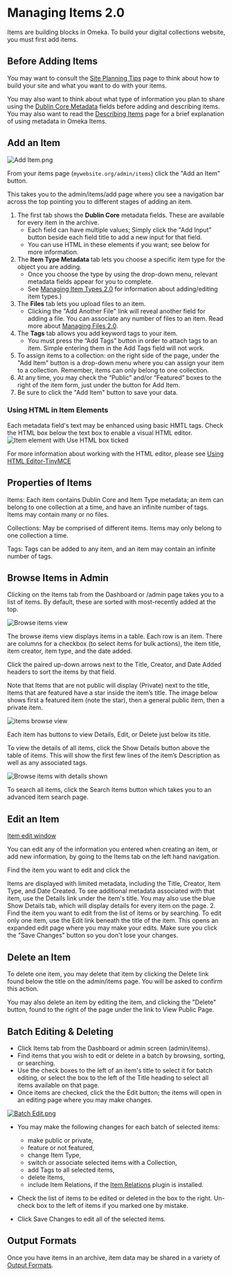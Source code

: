 Managing Items 2.0
==================


Items are building blocks in Omeka. To build your digital collections website, you must first add items.

Before Adding Items 
---------------------------------------------------------------

You may want to consult the [Site Planning Tips](/Site_Planning_Tips.md) page to think about how to build your site and what you want to do with your items.

You may also want to think about what type of information you plan to share using the [Dublin Core Metadata](http://dublincore.org/documents/usageguide/) fields before adding and describing items. You may also want to read the [Describing Items](/Describing_Items.md) page for a brief explanation of using metadata in Omeka Items.

Add an Item 
---------------------------------------------------------------

![Add Item.png](/doc_files/itemAdd.png)

From your items page (`mywebsite.org/admin/items`) click the "Add an Item" button.

This takes you to the admin/items/add page where you see a navigation bar across the top pointing you to different stages of adding an item. 

1.  The first tab shows the **Dublin Core** metadata fields. These are available for every item in the archive. 
    - Each field can have multiple values; Simply click the "Add Input" button beside each field title to add a new input for that field.
    - You can use HTML in these elements if you want; see below for more information. 
2.  The **Item Type Metadata** tab lets you choose a specific item type for the object you are adding. 
     - Once you choose the type by using the drop-down menu, relevant metadata fields appear for you to complete. 
    - See [Managing Item Types 2.0](/Managing_Item_Types_2.0.md) for information about adding/editing item types.)
3.  The **Files** tab lets you upload files to an item. 
     - Clicking the "Add Another File" link will reveal another field for adding a file. You can associate any number of files to an item. Read more about [Managing Files 2.0](Managing_Files_2.0.md).
4.  The **Tags** tab allows you add keyword tags to your item.
     - You must press the “Add Tags” button in order to attach tags to an item. Simple entering them in the Add Tags field will not work.
5.  To assign items to a collection: on the right side of the page, under the "Add Item" button is a drop-down menu where you can assign your item to a collection. Remember, items can only belong to one collection.
6. At any time, you may check the “Public” and/or “Featured” boxes to the right of the item form, just under the button for Add Item. 
7. Be sure to click the "Add Item" button to save your data.

###  Using HTML in Item Elements

Each metadata field's text may be enhanced using basic HMTL tags. Check the HTML box below the text box to enable a visual HTML editor. 
![Item element with Use HTML box ticked](doc_files/itemHTML.png)

For more information about working with the HTML editor, please see [Using HTML Editor-TinyMCE](/Using_HTML_Editor-TinyMCE.md)

Properties of Items
-------------------------------------------------------------
Items: Each item contains Dublin Core and Item Type metadata; an item can belong to one collection at a time, and have an infinite number of tags. Items may contain many or no files.

Collections: May be comprised of different items. Items may only belong to one collection a time.

Tags: Tags can be added to any item, and an item may contain an infinite number of tags.

Browse Items in Admin
-------------------------------------------------------------
Clicking on the Items tab from the Dashboard or /admin page takes you to a list of items. By default, these are sorted with most-recently added at the top.

![Browse items view](/doc_files/itemBrowse.png)

The browse items view displays items in a table. Each row is an item. There are columns for a checkbox (to select items for bulk actions), the item title, item creator, item type, and the date added. 

Click the paired up-down arrows next to the Title, Creator, and Date Added headers to sort the items by that field. 

Note that Items that are not public will display (Private) next to the title, Items that are featured have a star inside the item’s title. The image below shows first a featured item (note the star), then a general public item, then a private item.

![items browse view](/doc_files/itemsBrowsePF.png)

Each item has buttons to view Details, Edit, or Delete just below its title. 

To view the details of all items, click the Show Details button above the table of items. This will show the first few lines of the item’s Description as well as any associated tags.

![Browse items with details shown](/doc_files/itemBrowseDet.png)

To search all items, click the Search Items button which takes you to an advanced item search page.

Edit an Item
--------------------------------------------------------------

[Item edit window](doc_files/itemEdit.png)

You can edit any of the information you entered when creating an item, or add new information, by going to the Items tab on the left hand navigation. 

Find the item you want to edit and click the 

Items are displayed with limited metadata, including the Title, Creator, Item Type, and Date Created. To see additional metadata associated with that item, use the Details link under the item's title. You may also use the blue Show Details tab, which will display details for every item on the page.
2.  Find the item you want to edit from the list of items or by searching. To edit only one item, use the Edit link beneath the title of the item. This opens an expanded edit page where you may make your edits. Make sure you click the "Save Changes" button so you don't lose your changes.

Delete an Item
----------------------------------------------------------------

To delete one item, you may delete that item by clicking the Delete link found below the title on the admin/items page. You will be asked to confirm this action.

You may also delete an item by editing the item, and clicking the "Delete" button, found to the right of the page under the link to View Public Page.

Batch Editing & Deleting
-------------------------------------------------------------------------------------------

-   Click Items tab from the Dashboard or admin screen (admin/items).
-   Find items that you wish to edit or delete in a batch by browsing, sorting, or searching.
-   Use the check boxes to the left of an item's title to select it for batch editing, or select the box to the left of the Title heading to select all items available on that page.
-   Once items are checked, click the the Edit button; the items will open in an editing page where you may make changes.

[![Batch Edit.png](https://omeka.org/c/images/f/f0/Batch_Edit.png)](https://omeka.org/codex/File:Batch_Edit.png)

-   You may make the following changes for each batch of selected items:
    -   make public or private,
    -   feature or not featured,
    -   change Item Type,
    -   switch or associate selected items with a Collection,
    -   add Tags to all selected items,
    -   delete Items,
    -   include Item Relations, if the [Item Relations](Plugins/ItemRelations.md) plugin is installed.

-   Check the list of items to be edited or deleted in the box to the right. Un-check box to the left of items if you marked one     by mistake.
-   Click Save Changes to edit all of the selected items.


Output Formats 
---------------------------------------------------------------------

Once you have items in an archive, item data may be shared in a variety of [Output Formats](Output_Formats.md).

